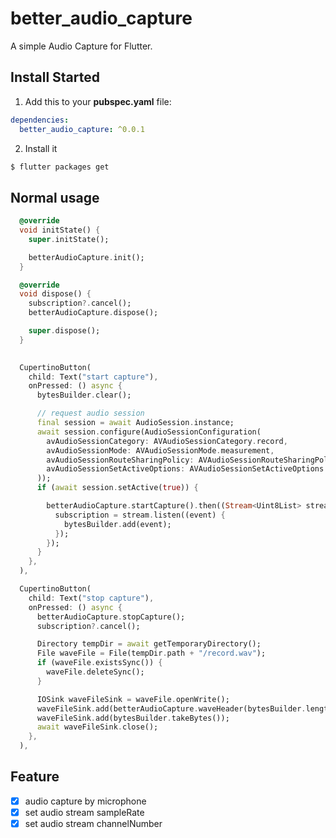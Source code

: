 # better_audio_capture

A simple Audio Capture for Flutter.

## Install Started

1. Add this to your **pubspec.yaml** file:

```yaml
dependencies:
  better_audio_capture: ^0.0.1
```

2. Install it

```bash
$ flutter packages get
```

## Normal usage

```dart
  @override
  void initState() {
    super.initState();

    betterAudioCapture.init();
  }

  @override
  void dispose() {
    subscription?.cancel();
    betterAudioCapture.dispose();

    super.dispose();
  }

  
  CupertinoButton(
    child: Text("start capture"),
    onPressed: () async {
      bytesBuilder.clear();

      // request audio session
      final session = await AudioSession.instance;
      await session.configure(AudioSessionConfiguration(
        avAudioSessionCategory: AVAudioSessionCategory.record,
        avAudioSessionMode: AVAudioSessionMode.measurement,
        avAudioSessionRouteSharingPolicy: AVAudioSessionRouteSharingPolicy.defaultPolicy,
        avAudioSessionSetActiveOptions: AVAudioSessionSetActiveOptions.none,
      ));
      if (await session.setActive(true)) {

        betterAudioCapture.startCapture().then((Stream<Uint8List> stream) {
          subscription = stream.listen((event) {
            bytesBuilder.add(event);
          });
        });
      }
    },
  ),

  CupertinoButton(
    child: Text("stop capture"),
    onPressed: () async {
      betterAudioCapture.stopCapture();
      subscription?.cancel();

      Directory tempDir = await getTemporaryDirectory();
      File waveFile = File(tempDir.path + "/record.wav");
      if (waveFile.existsSync()) {
        waveFile.deleteSync();
      }

      IOSink waveFileSink = waveFile.openWrite();
      waveFileSink.add(betterAudioCapture.waveHeader(bytesBuilder.length));
      waveFileSink.add(bytesBuilder.takeBytes());
      await waveFileSink.close();
    },
  ),
```

## Feature
- [x] audio capture by microphone
- [x] set audio stream sampleRate
- [x] set audio stream channelNumber